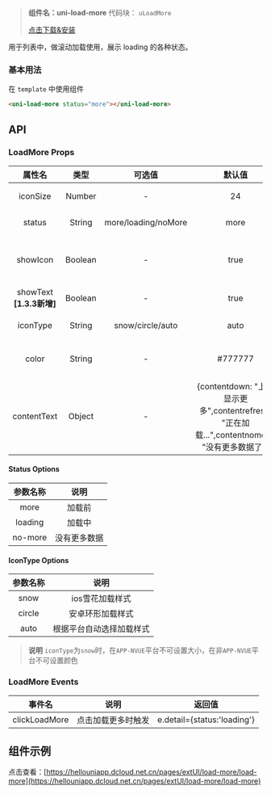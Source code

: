 
> **组件名：uni-load-more**
> 代码块： `uLoadMore`
> 
>  [点击下载&安装](https://ext.dcloud.net.cn/plugin?name=uni-load-more)

用于列表中，做滚动加载使用，展示 loading 的各种状态。

### 基本用法

在 ``template`` 中使用组件

```html
<uni-load-more status="more"></uni-load-more>
```

## API

### LoadMore Props

|属性名|类型|	可选值|默认值	|说明|
|:-:|:-:|:-:|:-:|:-:|
|iconSize|Number|-|24|指定图标大小|
|status|String	|more/loading/noMore|more|loading 的状态|
|showIcon|Boolean|-|true|是否显示 loading 图标|
|showText **[1.3.3新增]**|Boolean|-|true|是否显示文本|
|iconType|String|snow/circle/auto|auto|指定图标样式|
|color|String|-|#777777	|图标和文字颜色|
|contentText|Object|-|{contentdown: "上拉显示更多",contentrefresh: "正在加载...",contentnomore: "没有更多数据了"}|各状态文字说明	|

#### Status Options
|参数名称|说明|
|:-:|:-:|
|more|加载前|
|loading|加载中	|
|no-more|没有更多数据	|

#### IconType Options
|参数名称|说明|
|:-:|:-:|
|snow|ios雪花加载样式|
|circle	|安卓环形加载样式|
|auto|根据平台自动选择加载样式	|




> **说明**
> `iconType`为`snow`时，在`APP-NVUE`平台不可设置大小，在非`APP-NVUE`平台不可设置颜色



### LoadMore Events

|事件名					|说明				|返回值						|
|:-:						|:-:				|:-:						|
|clickLoadMore	|点击加载更多时触发	|e.detail={status:'loading'}|



## 组件示例

点击查看：[https://hellouniapp.dcloud.net.cn/pages/extUI/load-more/load-more](https://hellouniapp.dcloud.net.cn/pages/extUI/load-more/load-more)